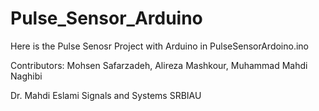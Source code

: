 # Pulse_Sensor_Arduino

Here is the Pulse Senosr Project with Arduino in PulseSensorArdoino.ino

Contributors:
Mohsen Safarzadeh,
Alireza Mashkour,
Muhammad Mahdi Naghibi

Dr. Mahdi Eslami
Signals and Systems
SRBIAU
